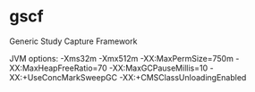 gscf
====

Generic Study Capture Framework

JVM options: -Xms32m -Xmx512m -XX:MaxPermSize=750m -XX:MaxHeapFreeRatio=70 -XX:MaxGCPauseMillis=10 -XX:+UseConcMarkSweepGC -XX:+CMSClassUnloadingEnabled
